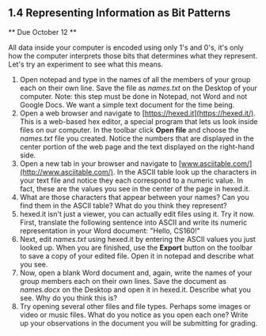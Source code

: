 ## 1.4 Representing Information as Bit Patterns

** Due October 12 **

All data inside your computer is encoded using only 1's and 0's, it's only how the computer interprets those bits that determines what they represent. Let's try an experiment to see what this means.

1. Open notepad and type in the names of all the members of your group each on their own line.  Save the file as *names.txt* on the Desktop of your computer. Note: this step must be done in Notepad, not Word and not Google Docs. We want a simple text document for the time being.
2. Open a web browser and navigate to [https://hexed.it](https://hexed.it/). This is a web-based hex editor, a special program that lets us look inside files on our computer. In the toolbar click **Open file** and choose the *names.txt* file you created. Notice the numbers that are displayed in the center portion of the web page and the text displayed on the right-hand side. 
3. Open a new tab in your browser and navigate to [www.asciitable.com/](http://www.asciitable.com/). In the ASCII table look up the characters in your text file and notice they each correspond to a numeric value. In fact, these are the values you see in the center of the page in hexed.it. 
4. What are those characters that appear between your names? Can you find them in the ASCII table? What do you think they represent?
5. hexed.it isn't just a viewer, you can actually edit files using it. Try it now. First, translate the following sentence into ASCII and write its numeric representation in your Word document: "Hello, CS160!"
6. Next, edit *names.txt* using hexed.it by entering the ASCII values you just looked up. When you are finished, use the **Export** button on the toolbar to save a copy of your edited file. Open it in notepad and describe what you see.
7. Now, open a blank Word document and, again, write the names of your group members each on their own lines. Save the document as *names.docx* on the Desktop and open it in hexed.it. Describe what you see. Why do you think this is?
8. Try opening several other files and file types. Perhaps some images or video or music files. What do you notice as you open each one? Write up your observations in the document you will be submitting for grading.
